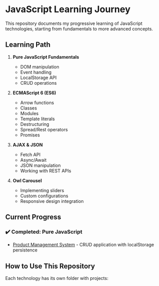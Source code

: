 # JavaScript Learning Journey

This repository documents my progressive learning of JavaScript technologies, starting from fundamentals to more advanced concepts.

## Learning Path

1. **Pure JavaScript Fundamentals**
   - DOM manipulation
   - Event handling
   - LocalStorage API
   - CRUD operations

2. **ECMAScript 6 (ES6)**
   - Arrow functions
   - Classes
   - Modules
   - Template literals
   - Destructuring
   - Spread/Rest operators
   - Promises

3. **AJAX & JSON**
   - Fetch API
   - Async/Await
   - JSON manipulation
   - Working with REST APIs

4. **Owl Carousel**
   - Implementing sliders
   - Custom configurations
   - Responsive design integration

## Current Progress

### ✔️ Completed: Pure JavaScript
- [Product Management System](1-pure-js/product-management-system) - CRUD application with localStorage persistence

## How to Use This Repository

Each technology has its own folder with projects:
